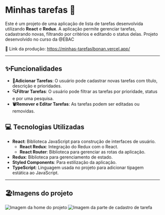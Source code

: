 # Minhas tarefas 📝
Este é um projeto de uma aplicação de lista de tarefas desenvolvida utilizando **React** e **Redux**. A aplicação permite gerenciar tarefas, cadastrando novas, filtrando por critérios e editando o status delas. Projeto desenvolvido no curso da @EBAC

🔗 Link da produção: https://minhas-tarefaslbonan.vercel.app/
<hr>

## ✨Funcionalidades
- **📝Adicionar Tarefas**: O usuário pode cadastrar novas tarefas com título, descrição e prioridades.
- **🔍Filtrar Tarefas**: O usuário pode filtrar as tarefas por prioridade, status e por uma pesquisa.
- **🗑️Remover e Editar Tarefas**: As tarefas podem ser editadas ou removidas.

## 💻 Tecnologias Utilizadas

- **React**: Biblioteca JavaScript para construção de interfaces de usuário.
   - **React Redux**: Integração do Redux com o React.
   - **React Router**: Biblioteca para gerenciar as rotas da aplicação.
- **Redux**: Biblioteca para gerenciamento de estado.
- **Styled Components**: Para estilização da aplicação.
- **TypeScript**: Linguagem usada no projeto para adicionar tipagem estática ao JavaScript.
<hr>

## 🏖️Imagens do projeto
![Imagem da home do projeto](https://github.com/user-attachments/assets/b82782a2-fe0b-41e3-8173-c1505bc3248c)
![Imagem da parte de cadastro de tarefa](https://github.com/user-attachments/assets/3f4eedd0-9d61-41d0-8383-58a9bb12acab)
